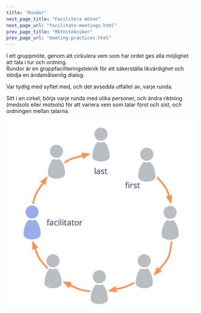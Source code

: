 ```yaml
---
title: "Rundor"
next_page_title: "Facilitera möten"
next_page_url: "facilitate-meetings.html"
prev_page_title: "Mötestekniker"
prev_page_url: "meeting-practices.html"
---
```



<div class="card summary"><div class="card-body">I ett gruppmöte, genom att cirkulera vem som har ordet ges alla möjlighet att tala i tur och ordning.
</div></div>
Rundor är en gruppfaciliteringsteknik för att säkerställa likvärdighet och stödja en ändamålsenlig dialog.

Var tydlig med syftet med, och det avsedda utfallet av, varje runda.

Sitt i en cirkel, börja varje runda med olika personer, och ändra riktning (medsols eller motsols) för att variera vem som talar först och sist, och ordningen mellan talarna.

![Rundor](img/circle/rounds.png)
